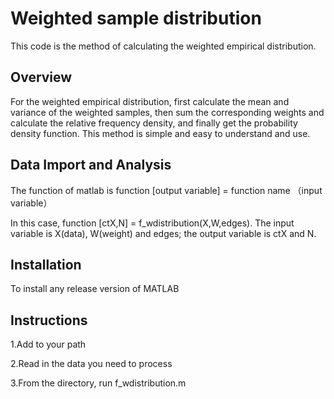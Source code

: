 # Weighted sample distribution
This code is the method of calculating the weighted empirical distribution.

## Overview
For the weighted empirical distribution, first calculate the mean and variance of the weighted samples, then sum the corresponding weights and calculate the relative frequency density, and finally get the probability density function. This method is simple and easy to understand and use.

## Data Import and Analysis
The function of matlab is function [output variable] = function name （input variable）

In this case, function [ctX,N] = f_wdistribution(X,W,edges).
The input variable is X(data), W(weight) and edges; the output variable is ctX and N.

## Installation
To install any release version of MATLAB

## Instructions
1.Add to your path 

2.Read in the data you need to process

3.From the directory, run f_wdistribution.m 

